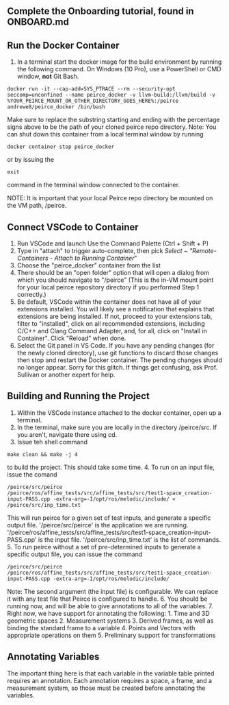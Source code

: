 ## Complete the Onboarding tutorial, found in ONBOARD.md

## Run the Docker Container

1. In a terminal start the docker image for the build environment by running the following command. On Windows (10 Pro), use a PowerShell or CMD window, **not** Git Bash. 
```shell
docker run -it --cap-add=SYS_PTRACE --rm --security-opt seccomp=unconfined --name peirce_docker -v llvm-build:/llvm/build -v %YOUR_PEIRCE_MOUNT_OR_OTHER_DIRECTORY_GOES_HERE%:/peirce andrewe8/peirce_docker /bin/bash
```
Make sure to replace the substring starting and ending with the percentage signs above to be the path of your cloned peirce repo directory. 
Note: You can shut down this container from a local terminal window by running 
```shell
docker container stop peirce_docker
```
or by issuing the
```shell
exit
```
command in the terminal window connected to the container.

NOTE: It is important that your local Peirce repo directory be mounted on the VM path, /peirce. 

## Connect VSCode to Container

1. Run VSCode and launch Use the Command Palette (Ctrl + Shift + P)
2. Type in "attach" to trigger auto-complete, then pick *Select ~ "Remote-Containers - Attach to Running Container*"
3. Choose the "peirce_docker" container from the list
4. There should be an "open folder" option that will open a dialog from which you should navigate to "/peirce" (This is the in-VM mount point for your local peirce repository directory if you performed Step 1 correctly.)
5. Be default, VSCode within the container does not have all of your extensions installed. You will likely see a notification that explains that extensions are being installed. If not, proceed to your extensions tab, filter to "installed", click on all recommended extensions, including C/C++ and Clang Command Adapter, and, for all, click on "Install in Container". Click "Reload" when done. 
6. Select the Git panel in VS Code. If you have any pending changes (for the newly cloned directory), use git functions to discard those changes then stop and restart the Docker container. The pending changes should no longer appear. Sorry for this glitch. If things get confusing, ask Prof. Sullivan or another expert for help.

## Building and Running the Project

1. Within the VSCode instance attached to the docker container, open up a terminal.
2. In the terminal, make sure you are locally in the directory /peirce/src. If you aren't, navigate there using cd.
3. Issue teh shell command 
```shell
make clean && make -j 4
```
to build the project. This should take some time.
4. To run on an input file, issue the comand 
```shell
/peirce/src/peirce /peirce/ros/affine_tests/src/affine_tests/src/test1-space_creation-input-PASS.cpp -extra-arg=-I/opt/ros/melodic/include/ < /peirce/src/inp_time.txt
```
This will run peirce for a given set of test inputs, and generate a specific output file. '/peirce/src/peirce' is the application we are running. '/peirce/ros/affine_tests/src/affine_tests/src/test1-space_creation-input-PASS.cpp' is the input file. '/peirce/src/inp_time.txt' is the list of commands.
5. To run peirce without a set of pre-determined inputs to generate a specific output file, you can issue the command
```shell
/peirce/src/peirce /peirce/ros/affine_tests/src/affine_tests/src/test1-space_creation-input-PASS.cpp -extra-arg=-I/opt/ros/melodic/include/
```
Note: The second argument (the input file) is configurable. We can replace it with any test file that Peirce is configured to handle.
6. You should be running now, and will be able to give annotations to all of the variables.
7. Right now, we have support for annotating the following:
	1. Time and 3D geometric spaces
	2. Measurement systems
	3. Derived frames, as well as binding the standard frame to a variable
	4. Points and Vectors with appropriate operations on them
	5. Preliminary support for transformations

## Annotating Variables

The important thing here is that each variable in the variable table printed requires an annotation. Each annotation requires a space, a frame, and a measurement system, so those must be created before annotating the variables.